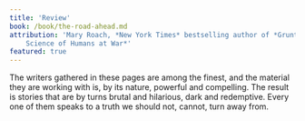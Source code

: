 ```yaml
---
title: 'Review'  
book: /book/the-road-ahead.md
attribution: 'Mary Roach, *New York Times* bestselling author of *Grunt: The Curious
    Science of Humans at War*'
featured: true
---
```

The writers gathered in these pages are among the finest, and the material they are working with is, by its nature, powerful and compelling. The result is stories that are by turns brutal and hilarious, dark and redemptive. Every one of them speaks to a truth we should not, cannot, turn away from.


